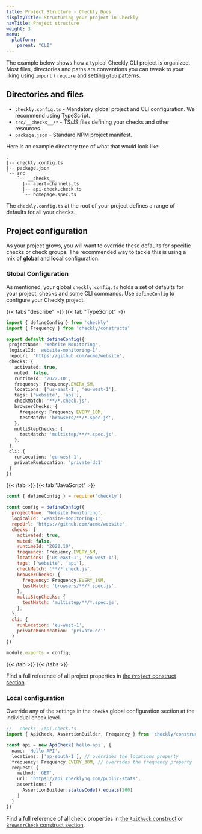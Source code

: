 ```yaml
---
title: Project Structure - Checkly Docs
displayTitle: Structuring your project in Checkly
navTitle: Project structure
weight: 3
menu:
  platform:
    parent: "CLI"
---
```


The example below shows how a typical Checkly CLI project is organized. Most files, directories and paths are conventions you can tweak to your liking using `import` / `require` and setting `glob` patterns.

## Directories and files

- `checkly.config.ts` - Mandatory global project and CLI configuration. We recommend using TypeScript.
- `src/__checks__/*` - TS/JS files defining your checks and other resources.
- `package.json` - Standard NPM project manifest.

Here is an example directory tree of what that would look like:

```
.
|-- checkly.config.ts
|-- package.json
`-- src
    `-- __checks__
      |-- alert-channels.ts
      |-- api-check.check.ts
      `-- homepage.spec.ts

```

The `checkly.config.ts` at the root of your project defines a range of defaults for all your checks.

## Project configuration

As your project grows, you will want to override these defaults for specific checks or check groups. The recommended way to tackle this is using a mix of **global** and **local** configuration.

### Global Configuration

As mentioned, your global `checkly.config.ts` holds a set of defaults for your project, checks and some CLI commands. Use `defineConfig` to configure your Checkly project.

{{< tabs "describe" >}}
{{< tab "TypeScript" >}}
 ```ts
import { defineConfig } from 'checkly'
import { Frequency } from 'checkly/constructs'

export default defineConfig({
  projectName: 'Website Monitoring',
  logicalId: 'website-monitoring-1',
  repoUrl: 'https://github.com/acme/website',
  checks: {
    activated: true,
    muted: false,
    runtimeId: '2022.10',
    frequency: Frequency.EVERY_5M,
    locations: ['us-east-1', 'eu-west-1'],
    tags: ['website', 'api'],
    checkMatch: '**/*.check.js',
    browserChecks: {
      frequency: Frequency.EVERY_10M,
      testMatch: 'browsers/**/*.spec.js',
    },
    multiStepChecks: {
      testMatch: 'multistep/**/*.spec.js',
    },
  },
  cli: {
    runLocation: 'eu-west-1',
    privateRunLocation: 'private-dc1'
  }
})
```
{{< /tab >}}
{{< tab "JavaScript" >}}
```js
const { defineConfig } = require('checkly')

const config = defineConfig({
  projectName: 'Website Monitoring',
  logicalId: 'website-monitoring-1',
  repoUrl: 'https://github.com/acme/website',
  checks: {
    activated: true,
    muted: false,
    runtimeId: '2022.10',
    frequency: Frequency.EVERY_5M,
    locations: ['us-east-1', 'eu-west-1'],
    tags: ['website', 'api'],
    checkMatch: '**/*.check.js',
    browserChecks: {
      frequency: Frequency.EVERY_10M,
      testMatch: 'browsers/**/*.spec.js',
    },
    multiStepChecks: {
      testMatch: 'multistep/**/*.spec.js',
    },
  },
  cli: {
    runLocation: 'eu-west-1',
    privateRunLocation: 'private-dc1'
  }
})

module.exports = config;
```
{{< /tab >}}
{{< /tabs >}}

Find a full reference of all project properties in [the `Project` construct section](/docs/cli/constructs-reference/#project).


### Local configuration

Override any of the settings in the `checks` global configuration section at the individual check level.

```ts
// __checks__/api.check.ts
import { ApiCheck, AssertionBuilder, Frequency } from 'checkly/constructs'

const api = new ApiCheck('hello-api', {
  name: 'Hello API',
  locations: ['ap-south-1'], // overrides the locations property
  frequency: Frequency.EVERY_30M, // overrides the frequency property
  request: {
    method: 'GET',
    url: 'https://api.checklyhq.com/public-stats',
    assertions: [
      AssertionBuilder.statusCode().equals(200)
    ]
  }
})
```

Find a full reference of all check properties in [the `ApiCheck` construct](/docs/cli/constructs-reference/#apicheck) or [`BrowserCheck` construct section](/docs/cli/constructs-reference/#browsercheck).
